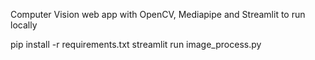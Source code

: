 
Computer Vision web app with OpenCV, Mediapipe and Streamlit
to run locally








pip install -r requirements.txt 
streamlit run image_process.py
